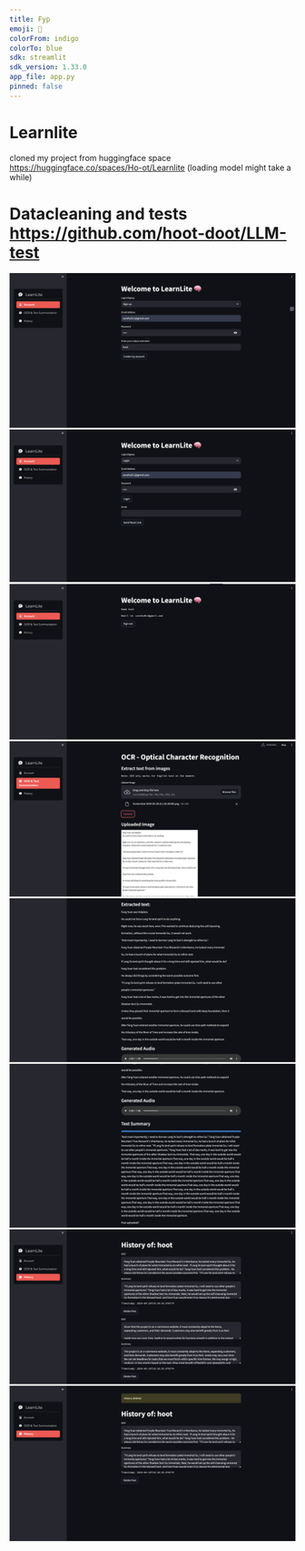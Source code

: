 ```yaml
---
title: Fyp
emoji: 🐨
colorFrom: indigo
colorTo: blue
sdk: streamlit
sdk_version: 1.33.0
app_file: app.py
pinned: false
---
```

# Learnlite
cloned my project from huggingface space
https://huggingface.co/spaces/Ho-ot/Learnlite
(loading model might take a while)

# Datacleaning and tests <a>https://github.com/hoot-doot/LLM-test</a>

![Learnlite](https://github.com/hoot-doot/Learnlite/blob/main/ss%20of%20project/1.png)
![Learnlite](https://github.com/hoot-doot/Learnlite/blob/main/ss%20of%20project/2.png)
![Learnlite](https://github.com/hoot-doot/Learnlite/blob/main/ss%20of%20project/3.png)
![Learnlite](https://github.com/hoot-doot/Learnlite/blob/main/ss%20of%20project/4.png)
![Learnlite](https://github.com/hoot-doot/Learnlite/blob/main/ss%20of%20project/5.png)
![Learnlite](https://github.com/hoot-doot/Learnlite/blob/main/ss%20of%20project/6.png)
![Learnlite](https://github.com/hoot-doot/Learnlite/blob/main/ss%20of%20project/7.png)
![Learnlite](https://github.com/hoot-doot/Learnlite/blob/main/ss%20of%20project/8.png)
